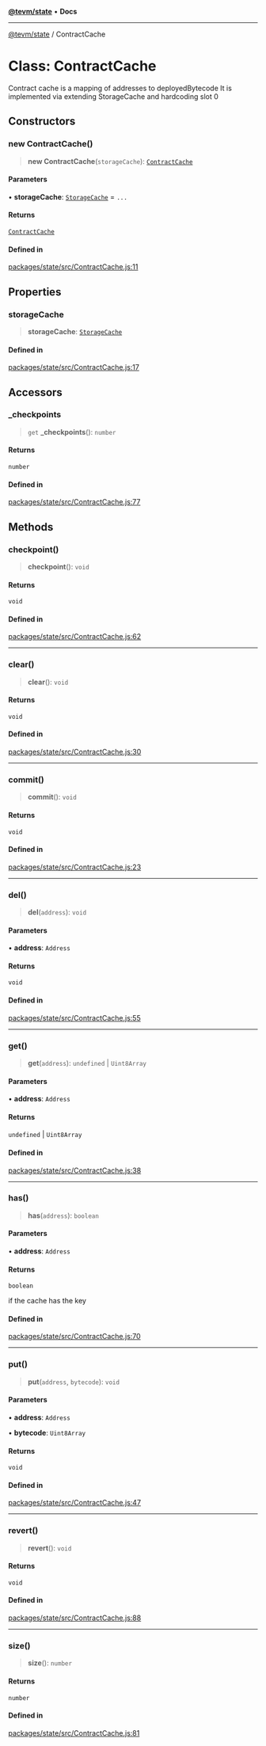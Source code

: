 [**@tevm/state**](../README.md) • **Docs**

***

[@tevm/state](../globals.md) / ContractCache

# Class: ContractCache

Contract cache is a mapping of addresses to deployedBytecode
It is implemented via extending StorageCache and hardcoding slot 0

## Constructors

### new ContractCache()

> **new ContractCache**(`storageCache`): [`ContractCache`](ContractCache.md)

#### Parameters

• **storageCache**: [`StorageCache`](StorageCache.md) = `...`

#### Returns

[`ContractCache`](ContractCache.md)

#### Defined in

[packages/state/src/ContractCache.js:11](https://github.com/evmts/tevm-monorepo/blob/main/packages/state/src/ContractCache.js#L11)

## Properties

### storageCache

> **storageCache**: [`StorageCache`](StorageCache.md)

#### Defined in

[packages/state/src/ContractCache.js:17](https://github.com/evmts/tevm-monorepo/blob/main/packages/state/src/ContractCache.js#L17)

## Accessors

### \_checkpoints

> `get` **\_checkpoints**(): `number`

#### Returns

`number`

#### Defined in

[packages/state/src/ContractCache.js:77](https://github.com/evmts/tevm-monorepo/blob/main/packages/state/src/ContractCache.js#L77)

## Methods

### checkpoint()

> **checkpoint**(): `void`

#### Returns

`void`

#### Defined in

[packages/state/src/ContractCache.js:62](https://github.com/evmts/tevm-monorepo/blob/main/packages/state/src/ContractCache.js#L62)

***

### clear()

> **clear**(): `void`

#### Returns

`void`

#### Defined in

[packages/state/src/ContractCache.js:30](https://github.com/evmts/tevm-monorepo/blob/main/packages/state/src/ContractCache.js#L30)

***

### commit()

> **commit**(): `void`

#### Returns

`void`

#### Defined in

[packages/state/src/ContractCache.js:23](https://github.com/evmts/tevm-monorepo/blob/main/packages/state/src/ContractCache.js#L23)

***

### del()

> **del**(`address`): `void`

#### Parameters

• **address**: `Address`

#### Returns

`void`

#### Defined in

[packages/state/src/ContractCache.js:55](https://github.com/evmts/tevm-monorepo/blob/main/packages/state/src/ContractCache.js#L55)

***

### get()

> **get**(`address`): `undefined` \| `Uint8Array`

#### Parameters

• **address**: `Address`

#### Returns

`undefined` \| `Uint8Array`

#### Defined in

[packages/state/src/ContractCache.js:38](https://github.com/evmts/tevm-monorepo/blob/main/packages/state/src/ContractCache.js#L38)

***

### has()

> **has**(`address`): `boolean`

#### Parameters

• **address**: `Address`

#### Returns

`boolean`

if the cache has the key

#### Defined in

[packages/state/src/ContractCache.js:70](https://github.com/evmts/tevm-monorepo/blob/main/packages/state/src/ContractCache.js#L70)

***

### put()

> **put**(`address`, `bytecode`): `void`

#### Parameters

• **address**: `Address`

• **bytecode**: `Uint8Array`

#### Returns

`void`

#### Defined in

[packages/state/src/ContractCache.js:47](https://github.com/evmts/tevm-monorepo/blob/main/packages/state/src/ContractCache.js#L47)

***

### revert()

> **revert**(): `void`

#### Returns

`void`

#### Defined in

[packages/state/src/ContractCache.js:88](https://github.com/evmts/tevm-monorepo/blob/main/packages/state/src/ContractCache.js#L88)

***

### size()

> **size**(): `number`

#### Returns

`number`

#### Defined in

[packages/state/src/ContractCache.js:81](https://github.com/evmts/tevm-monorepo/blob/main/packages/state/src/ContractCache.js#L81)
